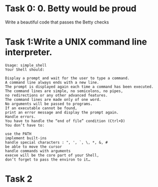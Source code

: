 # Task 0: 0. Betty would be proud
Write a beautiful code that passes the Betty checks
# Task 1:Write a UNIX command line interpreter.
    Usage: simple_shell
    Your Shell should:

    Display a prompt and wait for the user to type a command.
    A command line always ends with a new line.
    The prompt is displayed again each time a command has been executed.
    The command lines are simple, no semicolons, no pipes,
    no redirections or any other advanced features.
    The command lines are made only of one word.
    No arguments will be passed to programs.
    If an executable cannot be found,
    print an error message and display the prompt again.
    Handle errors.
    You have to handle the “end of file” condition (Ctrl+D)
    You don’t have to:

    use the PATH
    implement built-ins
    handle special characters : ", ', `, \, *, &, #
    be able to move the cursor
    handle commands with arguments
    execve will be the core part of your Shell, 
    don’t forget to pass the environ to it…
# Task 2